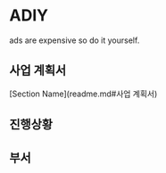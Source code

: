 # ADIY
ads are expensive so do it yourself.

## 사업 계획서   
[Section Name](readme.md#사업 계획서)
## 진행상황   

## 부서   
